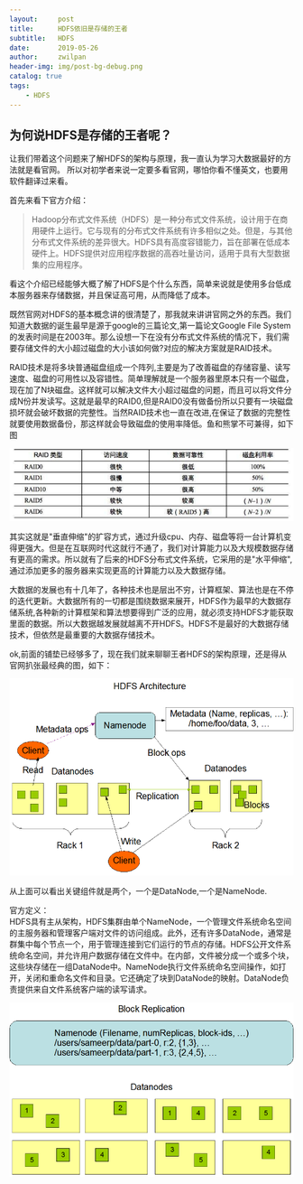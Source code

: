 ```yaml
---
layout:     post
title:      HDFS依旧是存储的王者
subtitle:   HDFS
date:       2019-05-26
author:     zwilpan
header-img: img/post-bg-debug.png
catalog: true
tags:
    - HDFS
---
```


## 为何说HDFS是存储的王者呢？

让我们带着这个问题来了解HDFS的架构与原理，我一直认为学习大数据最好的方法就是看官网。
所以对初学者来说一定要多看官网，哪怕你看不懂英文，也要用软件翻译过来看。

首先来看下官方介绍：
>Hadoop分布式文件系统（HDFS）是一种分布式文件系统，设计用于在商用硬件上运行。它与现有的分布式文件系统有许多相似之处。但是，与其他分布式文件系统的差异很大。HDFS具有高度容错能力，旨在部署在低成本硬件上。HDFS提供对应用程序数据的高吞吐量访问，适用于具有大型数据集的应用程序。

看这个介绍已经能够大概了解了HDFS是个什么东西，简单来说就是使用多台低成本服务器来存储数据，并且保证高可用，从而降低了成本。

既然官网对HDFS的基本概念讲的很清楚了，那我就来讲讲官网之外的东西。我们知道大数据的诞生最早是源于google的三篇论文,第一篇论文Google File System的发表时间是在2003年。那么设想一下在没有分布式文件系统的情况下，我们需要存储文件的大小超过磁盘的大小该如何做?对应的解决方案就是RAID技术。

RAID技术是将多块普通磁盘组成一个阵列,主要是为了改善磁盘的存储容量、读写速度、磁盘的可用性以及容错性。简单理解就是一个服务器里原本只有一个磁盘，现在加了N块磁盘。这样就可以解决文件大小超过磁盘的问题，而且可以将文件分成N份并发读写。这就是最早的RAID0,但是RAID0没有做备份所以只要有一块磁盘损坏就会破坏数据的完整性。当然RAID技术也一直在改进,在保证了数据的完整性就要使用数据备份，那这样就会导致磁盘的使用率降低。鱼和熊掌不可兼得，如下图

![avatar](/img/raid.jpg)

其实这就是"垂直伸缩"的扩容方式，通过升级cpu、内存、磁盘等将一台计算机变得更强大。但是在互联网时代这就行不通了，我们对计算能力以及大规模数据存储有更高的需求。所以就有了后来的HDFS分布式文件系统，它采用的是"水平伸缩",通过添加更多的服务器来实现更高的计算能力以及大数据存储。

大数据的发展也有十几年了，各种技术也是层出不穷，计算框架、算法也是在不停的迭代更新。大数据所有的一切都是围绕数据来展开，HDFS作为最早的大数据存储系统,各种新的计算框架和算法想要得到广泛的应用，就必须支持HDFS才能获取里面的数据。所以大数据越发展就越离不开HDFS。HDFS不是最好的大数据存储技术，但依然是最重要的大数据存储技术。

ok,前面的铺垫已经够多了，现在我们就来聊聊王者HDFS的架构原理，还是得从官网扒张最经典的图，如下：

![avatar](/img/hdfsarchitecture.png)

从上面可以看出关键组件就是两个，一个是DataNode,一个是NameNode.

官方定义：  
HDFS具有主从架构，HDFS集群由单个NameNode，一个管理文件系统命名空间的主服务器和管理客户端对文件的访问组成。此外，还有许多DataNode，通常是群集中每个节点一个，用于管理连接到它们运行的​​节点的存储。HDFS公开文件系统命名空间，并允许用户数据存储在文件中。在内部，文件被分成一个或多个块，这些块存储在一组DataNode中。NameNode执行文件系统命名空间操作，如打开，关闭和重命名文件和目录。它还确定了块到DataNode的映射。DataNode负责提供来自文件系统客户端的读写请求。  

![avatar](/img/hdfsdatanodes.png)

